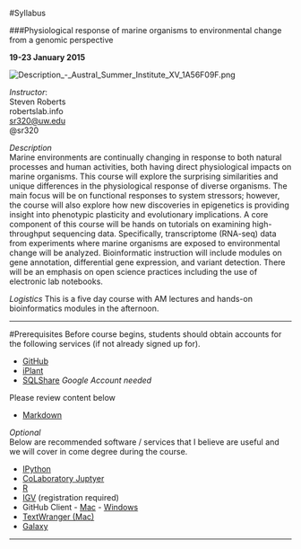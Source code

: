 #Syllabus


###Physiological response of marine organisms to environmental change from a genomic perspective

**19-23 January 2015**

<img src="http://eagle.fish.washington.edu/cnidarian/skitch/Description_-_Austral_Summer_Institute_XV_1A56F09F.png" alt="Description_-_Austral_Summer_Institute_XV_1A56F09F.png"/>

_Instructor_:      
Steven Roberts     
robertslab.info     
sr320@uw.edu     
@sr320

_Description_   
Marine environments are continually changing in response to both natural processes and human activities, both having direct physiological impacts on marine organisms. This course will explore the surprising similarities and unique differences in the physiological response of diverse organisms. The main focus will be on functional responses to system stressors; however, the course will also explore how new discoveries in epigenetics is providing insight into phenotypic plasticity and evolutionary implications. A core component of this course will be hands on tutorials on examining high-throughput sequencing data. Specifically, transcriptome (RNA-seq) data from experiments where marine organisms are exposed to environmental change will be analyzed. Bioinformatic instruction will include modules on gene annotation, differential gene expression, and variant detection. There will be an emphasis on open science practices including the use of electronic lab notebooks. 

_Logistics_
This is a five day course with AM lectures and hands-on bioinformatics modules in the afternoon.

---

#Prerequisites
Before course begins, students should obtain accounts for the following services (if not already signed up for).

* [GitHub](https://github.com)
* [iPlant](http://www.iplantcollaborative.org)
* [SQLShare](https://sqlshare.escience.washington.edu) _Google Account needed_


Please review content below

* [Markdown](https://help.github.com/articles/markdown-basics/)



_Optional_     
Below are recommended software / services that I believe are useful and we will cover in come degree during the course.

* [IPython](http://ipython.org)
* [CoLaboratory Juptyer](http://colaboratory.jupyter.org/welcome/)
* [R](http://www.r-project.org)
* [IGV](http://www.broadinstitute.org/igv/) (registration required)
* GitHub Client - [Mac](https://mac.github.com) - [Windows](https://windows.github.com)
* [TextWranger (Mac)](http://www.barebones.com/products/textwrangler/)
* [Galaxy](https://usegalaxy.org)


---
#



